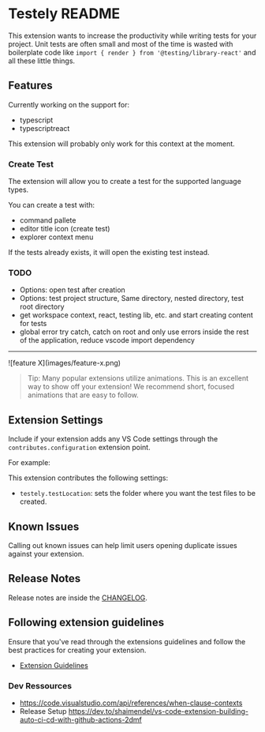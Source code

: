 # Testely README

This extension wants to increase the productivity while writing tests for your project. Unit tests are often small and most of the time is wasted with boilerplate code like `import { render } from '@testing/library-react'` and all these little things.

## Features

Currently working on the support for:

- typescript
- typescriptreact

This extension will probably only work for this context at the moment.

### Create Test

The extension will allow you to create a test for the supported language types.

You can create a test with:

- command pallete
- editor title icon (create test)
- explorer context menu

If the tests already exists, it will open the existing test instead.

### TODO

- Options: open test after creation
- Options: test project structure, Same directory, nested directory, test root directory
- get workspace context, react, testing lib, etc. and start creating content for tests
- global error try catch, catch on root and only use errors inside the rest of the application, reduce vscode import dependency

---

\!\[feature X\]\(images/feature-x.png\)

> Tip: Many popular extensions utilize animations. This is an excellent way to show off your extension! We recommend short, focused animations that are easy to follow.

## Extension Settings

Include if your extension adds any VS Code settings through the `contributes.configuration` extension point.

For example:

This extension contributes the following settings:

- `testely.testLocation`: sets the folder where you want the test files to be created.

## Known Issues

Calling out known issues can help limit users opening duplicate issues against your extension.

## Release Notes

Release notes are inside the [CHANGELOG](./CHANGELOG.md).

## Following extension guidelines

Ensure that you've read through the extensions guidelines and follow the best practices for creating your extension.

- [Extension Guidelines](https://code.visualstudio.com/api/references/extension-guidelines)

### Dev Ressources

- https://code.visualstudio.com/api/references/when-clause-contexts
- Release Setup https://dev.to/shaimendel/vs-code-extension-building-auto-ci-cd-with-github-actions-2dmf